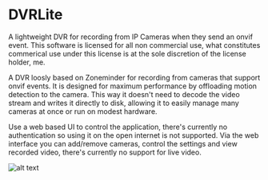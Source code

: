 # DVRLite
A lightweight DVR for recording from IP Cameras when they send an onvif event. 
This software is licensed for all non commercial use, what constitutes commerical use under this license is at the sole discretion of the license holder, me.

A DVR loosly based on Zoneminder for recording from cameras that support onvif events. It is designed for maximum performance by offloading motion detection to the camera.
This way it doesn't need to decode the video stream and writes it directly to disk, allowing it to easily manage many cameras at once or run on modest hardware.

Use a web based UI to control the application, there's currently no authentication so using it on the open internet is not supported. 
Via the web interface you can add/remove cameras, control the settings and view recorded video, there's currently no support for live video.

![alt text](https://github.com/TheSombreroKid/DVRLite/blob/master/dvrlite.png?raw=true)
